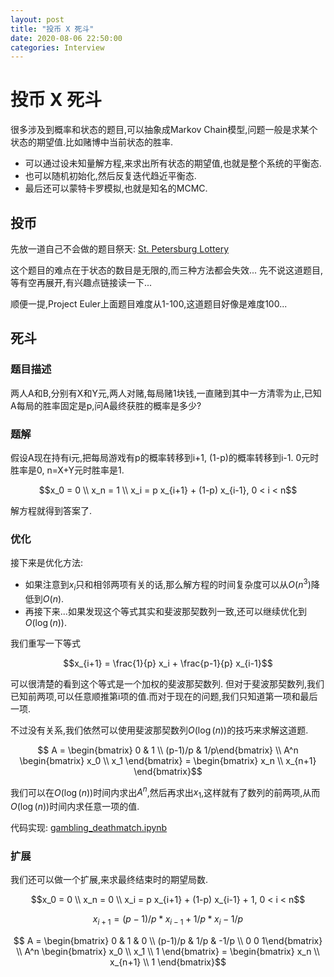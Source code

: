 ```yaml
---
layout: post
title: "投币 X 死斗"
date: 2020-08-06 22:50:00
categories: Interview
---
```


# 投币 X 死斗

很多涉及到概率和状态的题目,可以抽象成Markov Chain模型,问题一般是求某个状态的期望值.比如赌博中当前状态的胜率.
  - 可以通过设未知量解方程,来求出所有状态的期望值,也就是整个系统的平衡态.
  - 也可以随机初始化,然后反复迭代趋近平衡态.
  - 最后还可以蒙特卡罗模拟,也就是知名的MCMC.

## 投币

先放一道自己不会做的题目祭天: [St. Petersburg Lottery](https://projecteuler.net/problem=499)

这个题目的难点在于状态的数目是无限的,而三种方法都会失效... 先不说这道题目,等有空再展开,有兴趣点链接读一下...

顺便一提,Project Euler上面题目难度从1-100,这道题目好像是难度100...

## 死斗

### 题目描述

两人A和B,分别有X和Y元,两人对赌,每局赌1块钱,一直赌到其中一方清零为止,已知A每局的胜率固定是p,问A最终获胜的概率是多少?

### 题解

假设A现在持有i元,把每局游戏有p的概率转移到i+1, (1-p)的概率转移到i-1. 0元时胜率是0, n=X+Y元时胜率是1.

$$x_0 = 0 \\ x_n = 1 \\ x_i = p x_{i+1} + (1-p) x_{i-1}, 0 < i < n$$

解方程就得到答案了.

### 优化

接下来是优化方法:
  - 如果注意到$x_i$只和相邻两项有关的话,那么解方程的时间复杂度可以从$O(n^3)$降低到$O(n)$.
  - 再接下来...如果发现这个等式其实和斐波那契数列一致,还可以继续优化到$O(\log(n))$.

我们重写一下等式

$$x_{i+1} = \frac{1}{p} x_i + \frac{p-1}{p} x_{i-1}$$

可以很清楚的看到这个等式是一个加权的斐波那契数列. 但对于斐波那契数列,我们已知前两项,可以任意顺推第i项的值.而对于现在的问题,我们只知道第一项和最后一项.

不过没有关系,我们依然可以使用斐波那契数列$O(\log(n))$的技巧来求解这道题.

$$ A = \begin{bmatrix} 0 & 1 \\ (p-1)/p & 1/p\end{bmatrix} \\ A^n \begin{bmatrix} x_0 \\ x_1 \end{bmatrix} = \begin{bmatrix} x_n \\ x_{n+1} \end{bmatrix}$$

我们可以在$O(\log(n))$时间内求出$A^n$,然后再求出$x_1$,这样就有了数列的前两项,从而$O(\log(n))$时间内求任意一项的值.

代码实现: [gambling_deathmatch.ipynb](https://github.com/FiveEyes/FiveEyes.github.io/blob/master/assets/code/gambling_deathmatch.ipynb)

### 扩展

我们还可以做一个扩展,来求最终结束时的期望局数.

$$x_0 = 0 \\ x_n = 0 \\ x_i = p x_{i+1} + (1-p) x_{i-1} + 1, 0 < i < n$$

$$x_{i+1} = (p-1) / p * x_{i-1} + 1 / p * x_i - 1 / p$$

$$ A = \begin{bmatrix} 0 & 1 & 0 \\ (p-1)/p & 1/p & -1/p \\ 0 0 1\end{bmatrix} \\ A^n \begin{bmatrix} x_0 \\ x_1 \\ 1 \end{bmatrix} = \begin{bmatrix} x_n \\ x_{n+1} \\ 1 \end{bmatrix}$$


